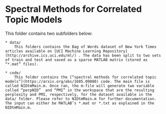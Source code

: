 # Spectral Methods for Correlated Topic Models

This folder contains two subfolders below:

	* data/
	    This folders contains the Bag of Words dataset of New York Times articles available on [UCI Machine Learning Repository](http://archive.ics.uci.edu/ml/) . The data has been split to two sets of train and test and saved as a sparse MATLAB matrix (stored as “*.mat” files).

	* code/
	    This folder contains the [“spectral methods for correlated topic models”](https://arxiv.org/abs/1605.09080) code. The main file is called NIDtmMain.m. Once ran, the m-file will generate two variable called “perpNID”  and “PMI” in the workspace that are the resulting perplexity and PMI, respectively, for the dataset available in the data/ folder. Please refer to NIDtmMain.m for further documentation. The input can either be MATLAB’s *.mat or *.txt as explained in the NIDtmMain.m.

